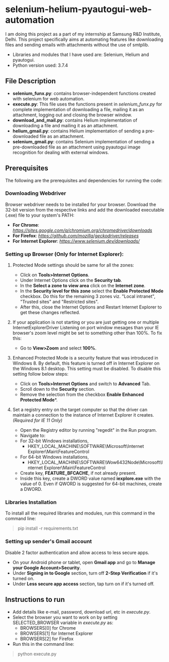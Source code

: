 # selenium-helium-pyautogui-web-automation
I am doing this project as a part of my internship at Samsung R&D Institute, Delhi. This project specifically aims at automating features like downloading files and sending emails with attachments without the use of smtplib.
- Libraries and modules that I have used are: Selenium, Helium and pyautogui.
- Python version used: 3.7.4

## File Description
- **selenium_funx.py**: contains browser-independent functions created with selenium for web automation.
- **execute.py**: This file uses the functions present in *selenium_funx.py* for complete implementation of downloading a file, mailing it as an attachment, logging out and closing the browser window.
- **download_and_mail.py**: contains Helium implementation of downloading a file and mailing it as an attachment.
- **helium_gmail.py**: contains Helium implementation of sending a pre-downloaded file as an attachment.
- **selenium_gmail.py**: contains Selenium implementation of sending a pre-downloaded file as an attachment using pyautogui image recognition for dealing with external windows.

## Prerequisites
The following are the prerequisites and dependencies for running the code:

### Downloading Webdriver
Browser webdriver needs to be installed for your browser. Download the 32-bit version from the respective links and add the downloaded executable (.exe) file to your system's PATH:
- **For Chrome**:	*https://sites.google.com/a/chromium.org/chromedriver/downloads*
- **For Firefox**:	*https://github.com/mozilla/geckodriver/releases*
- **For Internet Explorer**: *https://www.selenium.dev/downloads/*

### Setting up Browser (Only for Internet Explorer):
1. Protected Mode settings should be same for all the zones:
   - Click on **Tools>Internet Options**.
   - Under Internet Options click on the **Security tab**.
   - In the **Select a zone to view area** click on the **Internet zone**.
   - In the **Security level for this zone** select the **Enable Protected Mode** checkbox. Do this for the remaining 3 zones viz. "Local intranet", "Trusted sites" and "Restricted sites".
   - After this, close the Internet Options and Restart Internet Explorer to get these changes reflected.
 
2. If your application is not starting or you are just getting one or multiple InternetExplorerDriver Listening on port window mesages
than your IE browser's zoom level might be set to something other than 100%. To fix this:
   - Go to **View>Zoom** and select **100%**.

3. Enhanced Protected Mode is a security feature that was introduced in Windows 8. By default, this feature is turned off in Internet Explorer on the Windows 8.1 desktop. This setting must be disabled. To disable this setting follow below steps:
   - Click on **Tools>Internet Options** and switch to **Advanced** Tab.
   - Scroll down to the **Security** section.
   - Remove the selection from the checkbox **Enable Enhanced Protected Mode***.

4. Set a registry entry on the target computer so that the driver can maintain a connection to the instance of Internet Explorer it creates. *(Required for IE 11 Only)*
   - Open the Registry editor by running "regedit" in the Run program.
   - Navigate to: 
    - For 32-bit Windows installations,
      - HKEY_LOCAL_MACHINE\SOFTWARE\Microsoft\Internet Explorer\Main\FeatureControl 
    - For 64-bit Windows installations,
      - HKEY_LOCAL_MACHINE\SOFTWARE\Wow6432Node\Microsoft\Internet Explorer\Main\FeatureControl
   - Create key, **FEATURE_BFCACHE**, if not already present.
   - Inside this key, create a DWORD value named **iexplore.exe** with the value of 0. Even if QWORD is suggested for 64-bit machines, create a DWORD.

### Libraries Installation
To install all the required libraries and modules, run this command in the command line:
>  pip install -r requirements.txt

### Setting up sender's Gmail account
Disable 2 factor authentication and allow access to less secure apps.
   - On your Android phone or tablet, open **Gmail app** and go to **Manage your Google Account>Security**.
   - Under **Signing in to Google** section, turn off **2-Step Verification** if it's turned on.
   - Under **Less secure app access** section, tap turn on if it's turned off.

## Instructions to run
- Add details like e-mail, password, download url, etc in *execute.py*.
- Select the browser you want to work on by setting SELECTED_BROWSER variable in *execute.py* as: 
   - BROWSERS[0] for Chrome
   - BROWSERS[1] for Internet Explorer
   - BROWSERS[2] for Firefox
- Run this in the command line:
>  python execute.py
